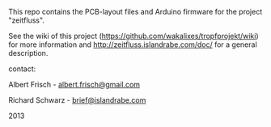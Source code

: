 This repo contains the PCB-layout files and Arduino firmware for the project "zeitfluss".

See the wiki of this project (https://github.com/wakalixes/tropfprojekt/wiki) for more information and http://zeitfluss.islandrabe.com/doc/ for a general description.

contact:

Albert Frisch - albert.frisch@gmail.com

Richard Schwarz - brief@islandrabe.com

2013
